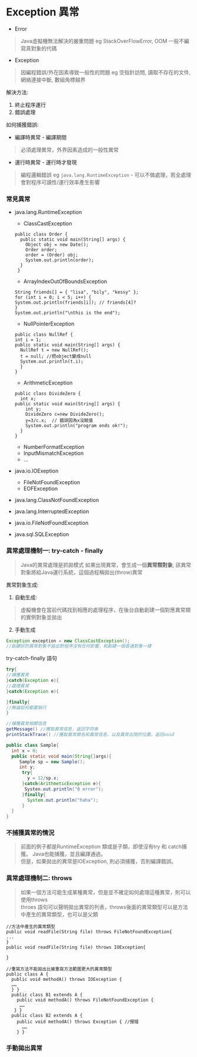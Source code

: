 # Exception 異常  

+ Error
> Java虛擬機無法解決的嚴重問題 eg StackOverFlowError, OOM
> 一般不編寫真對象的代碼

+ Exception
> 因編程錯誤/外在因素導致一般性的問題
> eg 空指針訪問, 讀取不存在的文件,網絡連接中斷, 數組角標越界

解決方法:
1. 終止程序運行
2. 錯誤處理

如何捕獲錯誤:
+ 編譯時異常 - 編譯期間
> 必須處理異常，外界因素造成的一般性異常

+ 運行時異常 - 運行時才發現
> 編程邏輯錯誤 eg `java.lang.RuntimeException` - 可以不做處理，若全處理會對程序可讀性/運行效率產生影響


### 常見異常
+ java.lang.RuntimeException  

  + ClassCastException
  ```
  public class Order {
    public static void main(String[] args) {
      Object obj = new Date();
      Order order;
      order = (Order) obj;
      System.out.println(order);
    }
   }
  ```
  + ArrayIndexOutOfBoundsException 
  ```
  String friends[] = { "lisa", "bily", "kessy" };
  for (int i = 0; i < 5; i++) {
  System.out.println(friends[i]); // friends[4]?
  }
  System.out.println("\nthis is the end");

  ```
  + NullPointerException  
  ```
  public class NullRef {
  int i = 1;
  public static void main(String[] args) {
    NullRef t = new NullRef();
    t = null; //把object變成null
    System.out.println(t.i);
    }
  }
  
  ```
  + ArithmeticException  
  ```
  public class DivideZero {
    int x;
  public static void main(String[] args) {
      int y;
      DivideZero c=new DivideZero();
      y=3/c.x;  // 錯誤因為x沒賦值
      System.out.println("program ends ok!");
    }
  }
  
  ```
  + NumberFormatException  
  + InputMismatchException  
  + ...
+ java.io.IOExeption  
  + FileNotFoundException
  + EOFException  
+ java.lang.ClassNotFoundException  
+ java.lang.InterruptedException  
+ java.io.FileNotFoundException  
+ java.sql.SQLException  

### 異常處理機制一: try-catch - finally

> Java的異常處理是抓拋模式 
> 如果出現異常，會生成一個**異常類對象**, 該異常對象將給Java運行系統，這個過程稱拋出(throw)異常

異常對象生成:
1. 自動生成:
> 虛擬機會在當前代碼找到相應的處理程序，在後台自動創建一個對應異常類的實例對象並拋出

2. 手動生成
```Java 
Exception exception = new ClassCastException();
//創建好的異常對象不拋出對程序沒有任何影響，和創建一個普通對象一樣
```


try-catch-finally 語句

```Java
try{
//捕獲異常
}catch(Exception e){
//處理異常
}catch(Exception e){

}finally{
//無論如何都要執行
}

//捕獲異常相關信息
getMessage() //獲取異常信息，返回字符串
printStackTrace() //獲取異常類名和異常信息，以及異常出現的位置，返回void

public class Sample{
  int x = 0;
  public static void main(String[]args){
     Sample sp = new Sample();
     int y;
      try{
        y = 12/sp.x; 
      }catch(ArithmeticException e){
       Systen.out.println("0 error");
      }finally{
        System.out.println("haha");
      }
  }
}
```
### 不捕獲異常的情況
> 前面的例子都是RuntimeException 類或是子類，即使沒有try 和 catch捕獲。 Java也能捕獲，並且編譯通過。  
> 但是，如果拋出的異常是IOException, 則必須捕獲，否則編譯錯誤。  


### 異常處理機制二: throws
> 如果一個方法可能生成某種異常，但是並不確定如何處理這種異常，則可以使用throws  
> throes 語句可以聲明拋出異常的列表，throws後面的異常類型可以是方法中產生的異常類型，也可以是父類

```
//方法中產生的異常類型
public void readFile(String file) throws FileNotFoundException{
...
}
public void readFile(String file) throws IOException{

}

//重寫方法不能拋出比被重寫方法範圍更大的異常類型
public class A {
  public void methodA() throws IOException {
  ……
  } }
  public class B1 extends A {
    public void methodA() throws FileNotFoundException {
     ……
   } }
  public class B2 extends A {
    public void methodA() throws Exception { //报错
      ……
    } }

```

### 手動拋出異常



